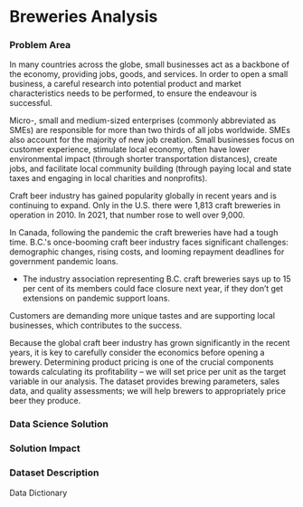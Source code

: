 # Breweries Analysis

### Problem Area

In many countries across the globe, small businesses act as a backbone of the economy, providing jobs, goods, and services. In order to open a small business, a careful research into potential product and market characteristics needs to be performed, to ensure the endeavour is successful.

Micro-, small and medium-sized enterprises (commonly abbreviated as SMEs) are responsible for more than two thirds of all jobs worldwide. SMEs also account for the majority of new job creation. Small businesses focus on customer experience, stimulate local economy, often have lower  environmental impact (through shorter transportation distances), create jobs, and facilitate local community building (through paying local and state taxes and engaging in local charities and nonprofits).

Craft beer industry has gained popularity globally in recent years and is continuing to expand. Only in the U.S. there were 1,813 craft breweries in operation in 2010. In 2021, that number rose to well over 9,000. 

In Canada, following the pandemic the craft breweries have had a tough time. B.C.'s once-booming craft beer industry faces significant challenges: demographic changes, rising costs, and looming repayment deadlines for government pandemic loans.
  - The industry association representing B.C. craft breweries says up to 15 per cent of its members could face closure next year, if they don’t get extensions on pandemic support loans.

Customers are demanding more unique tastes and are supporting local businesses, which contributes to the success.

Because the global craft beer industry has grown significantly in the recent years, it is key to carefully consider the economics before opening a brewery. Determining product pricing is one of the crucial components towards calculating its profitability – we will set price per unit as the target variable in our analysis. The dataset provides brewing parameters, sales data, and quality assessments; we will help brewers to appropriately price beer they produce. 


### Data Science Solution



### Solution Impact



### Dataset Description

Data Dictionary
